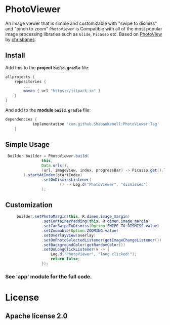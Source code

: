 
# PhotoViewer
An image viewer that is simple and customizable with "swipe to dismiss" and "pinch to zoom" 
`PhotoViewer` is Compatible with all of the most popular image processing libraries such as `Glide`, `Picasso` etc.
Based on [PhotoView](https://github.com/chrisbanes/PhotoView) by [chrisbanes](https://github.com/chrisbanes).

## Install
Add this to the **project `build.gradle`** file:
```gradle
allprojects {
    repositories {
        ...
        maven { url "https://jitpack.io" }
    }
}
```

And add to the **module `build.gradle`** file:
```gradle
dependencies {
	        implementation 'com.github.ShabanKamell:PhotoViewer:Tag'
	}
```

## Simple Usage
```java
 Builder builder = PhotoViewer.build(
                this,
                Data.urls(), 
                (url, imageView, index, progressBar) -> Picasso.get().load(url).into(imageView)
        ).startAtIndex(startIndex)
                .setOnDismissListener(
                        () -> Log.d("PhotoViewer", "dismissed")
                );
```

## Customization
```java
     builder.setPhotoMargin(this, R.dimen.image_margin)
                .setContainerPadding(this, R.dimen.image_margin)
                .setCanSwipeToDismiss(Option.SWIPE_TO_DISMISS.value)
                .setZoomable(Option.ZOOMING.value)
                .setOverlayView(overlay)
                .setOnPhotoSelectedListener(getImageChangeListener())
                .setBackgroundColor(getRandomColor())
                .setOnLongClickListener(v -> {
                    Log.d("PhotoViewer", "long clicked!");
                    return false;
                });
```

### See 'app' module for the full code.

# License

## Apache license 2.0
